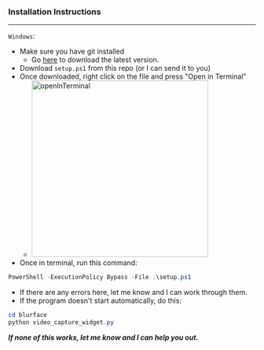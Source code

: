 ### Installation Instructions
___
`Windows`:
* Make sure you have git installed
  * Go [here](https://git-scm.com/download/win) to download the latest version.
* Download `setup.ps1` from this repo (or I can send it to you)
* Once downloaded, right click on the file and press "Open in Terminal"
  * <img width="359" alt="openInTerminal" src="https://github.com/MatthewLamperski/blurface/assets/43217788/c88eec44-860b-4d13-80c8-ea21ff3b0464">
* Once in terminal, run this command:
```powershell
PowerShell -ExecutionPolicy Bypass -File .\setup.ps1
```
  * If there are any errors here, let me know and I can work through them.
  * If the program doesn't start automatically, do this:
```powershell
cd blurface
python video_capture_widget.py
```

_**If none of this works, let me know and I can help you out.**_
